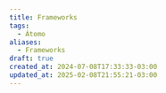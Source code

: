 ```yaml
---
title: Frameworks
tags:
  - Átomo
aliases:
  - Frameworks
draft: true
created_at: 2024-07-08T17:33:33-03:00
updated_at: 2025-02-08T21:55:21-03:00
---
```

